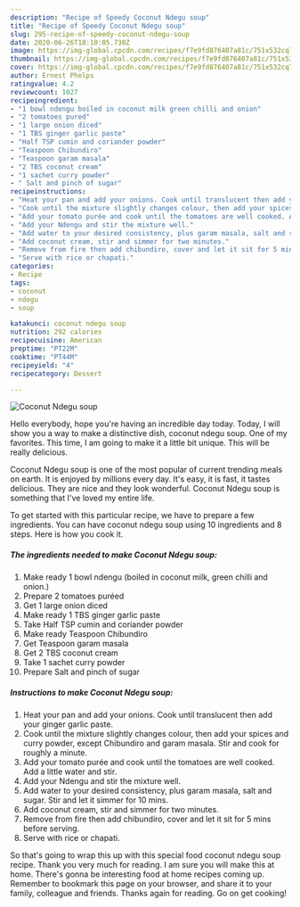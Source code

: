 ```yaml
---
description: "Recipe of Speedy Coconut Ndegu soup"
title: "Recipe of Speedy Coconut Ndegu soup"
slug: 295-recipe-of-speedy-coconut-ndegu-soup
date: 2020-06-26T18:10:05.730Z
image: https://img-global.cpcdn.com/recipes/f7e9fd876407a81c/751x532cq70/coconut-ndegu-soup-recipe-main-photo.jpg
thumbnail: https://img-global.cpcdn.com/recipes/f7e9fd876407a81c/751x532cq70/coconut-ndegu-soup-recipe-main-photo.jpg
cover: https://img-global.cpcdn.com/recipes/f7e9fd876407a81c/751x532cq70/coconut-ndegu-soup-recipe-main-photo.jpg
author: Ernest Phelps
ratingvalue: 4.2
reviewcount: 1027
recipeingredient:
- "1 bowl ndengu boiled in coconut milk green chilli and onion"
- "2 tomatoes pured"
- "1 large onion diced"
- "1 TBS ginger garlic paste"
- "Half TSP cumin and coriander powder"
- "Teaspoon Chibundiro"
- "Teaspoon garam masala"
- "2 TBS coconut cream"
- "1 sachet curry powder"
- " Salt and pinch of sugar"
recipeinstructions:
- "Heat your pan and add your onions. Cook until translucent then add your ginger garlic paste."
- "Cook until the mixture slightly changes colour, then add your spices and curry powder, except Chibundiro and garam masala. Stir and cook for roughly a minute."
- "Add your tomato purée and cook until the tomatoes are well cooked. Add a little water and stir."
- "Add your Ndengu and stir the mixture well."
- "Add water to your desired consistency, plus garam masala, salt and sugar. Stir and let it simmer for 10 mins."
- "Add coconut cream, stir and simmer for two minutes."
- "Remove from fire then add chibundiro, cover and let it sit for 5 mins before serving."
- "Serve with rice or chapati."
categories:
- Recipe
tags:
- coconut
- ndegu
- soup

katakunci: coconut ndegu soup 
nutrition: 292 calories
recipecuisine: American
preptime: "PT22M"
cooktime: "PT44M"
recipeyield: "4"
recipecategory: Dessert

---
```



![Coconut Ndegu soup](https://img-global.cpcdn.com/recipes/f7e9fd876407a81c/751x532cq70/coconut-ndegu-soup-recipe-main-photo.jpg)

Hello everybody, hope you're having an incredible day today. Today, I will show you a way to make a distinctive dish, coconut ndegu soup. One of my favorites. This time, I am going to make it a little bit unique. This will be really delicious.

Coconut Ndegu soup is one of the most popular of current trending meals on earth. It is enjoyed by millions every day. It's easy, it is fast, it tastes delicious. They are nice and they look wonderful. Coconut Ndegu soup is something that I've loved my entire life.




To get started with this particular recipe, we have to prepare a few ingredients. You can have coconut ndegu soup using 10 ingredients and 8 steps. Here is how you cook it.

<!--inarticleads1-->

##### The ingredients needed to make Coconut Ndegu soup:

1. Make ready 1 bowl ndengu (boiled in coconut milk, green chilli and onion.)
1. Prepare 2 tomatoes puréed
1. Get 1 large onion diced
1. Make ready 1 TBS ginger garlic paste
1. Take Half TSP cumin and coriander powder
1. Make ready Teaspoon Chibundiro
1. Get Teaspoon garam masala
1. Get 2 TBS coconut cream
1. Take 1 sachet curry powder
1. Prepare  Salt and pinch of sugar




<!--inarticleads2-->

##### Instructions to make Coconut Ndegu soup:

1. Heat your pan and add your onions. Cook until translucent then add your ginger garlic paste.
1. Cook until the mixture slightly changes colour, then add your spices and curry powder, except Chibundiro and garam masala. Stir and cook for roughly a minute.
1. Add your tomato purée and cook until the tomatoes are well cooked. Add a little water and stir.
1. Add your Ndengu and stir the mixture well.
1. Add water to your desired consistency, plus garam masala, salt and sugar. Stir and let it simmer for 10 mins.
1. Add coconut cream, stir and simmer for two minutes.
1. Remove from fire then add chibundiro, cover and let it sit for 5 mins before serving.
1. Serve with rice or chapati.




So that's going to wrap this up with this special food coconut ndegu soup recipe. Thank you very much for reading. I am sure you will make this at home. There's gonna be interesting food at home recipes coming up. Remember to bookmark this page on your browser, and share it to your family, colleague and friends. Thanks again for reading. Go on get cooking!
